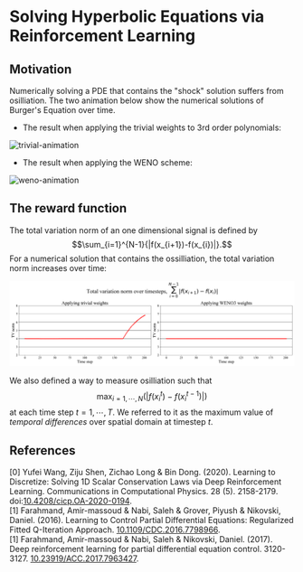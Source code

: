 # Solving Hyperbolic Equations via Reinforcement Learning

## Motivation
Numerically solving a PDE that contains the "shock" solution suffers from osilliation. 
The two animation below show the numerical solutions of Burger's Equation over time. 


- The result when applying the trivial weights to 3rd order polynomials:

![trivial-animation](./assets/trivial-animation.gif)

- The result when applying the WENO scheme:

![weno-animation](./assets/weno-animation.gif)

## The reward function
The total variation norm of an one dimensional signal is defined by $$\sum_{i=1}^{N-1}{|f(x_{i+1})-f(x_{i})|}.$$
For a numerical solution that contains the ossilliation, the total variation norm increases over time:

![tv-norm-over-time](./assets/tv-norm-over-time.png)  

We also defined a way to measure osilliation such that
$$\max_{i=1,\cdots,N}(|f({x_i}^{t})-f({x_i}^{t-1})|)$$
at each time step $t=1, \cdots, T$. We referred to it as the maximum value of *temporal differences* over spatial domain at timestep $t$.

## References
[0] Yufei Wang, Ziju Shen, Zichao Long & Bin Dong. (2020). Learning to Discretize: Solving 1D Scalar Conservation Laws via Deep Reinforcement Learning. Communications in Computational Physics. 28 (5). 2158-2179. doi:[10.4208/cicp.OA-2020-0194](https://global-sci.org/intro/article_detail/cicp/18408.html). <br/>
[1] Farahmand, Amir-massoud & Nabi, Saleh & Grover, Piyush & Nikovski, Daniel. (2016). Learning to Control Partial Differential Equations: Regularized Fitted Q-Iteration Approach. [10.1109/CDC.2016.7798966](https://ieeexplore.ieee.org/document/7798966). <br/>
[1] Farahmand, Amir-massoud & Nabi, Saleh & Nikovski, Daniel. (2017). Deep reinforcement learning for partial differential equation control. 3120-3127. [10.23919/ACC.2017.7963427](https://ieeexplore.ieee.org/document/7963427). <br/>

